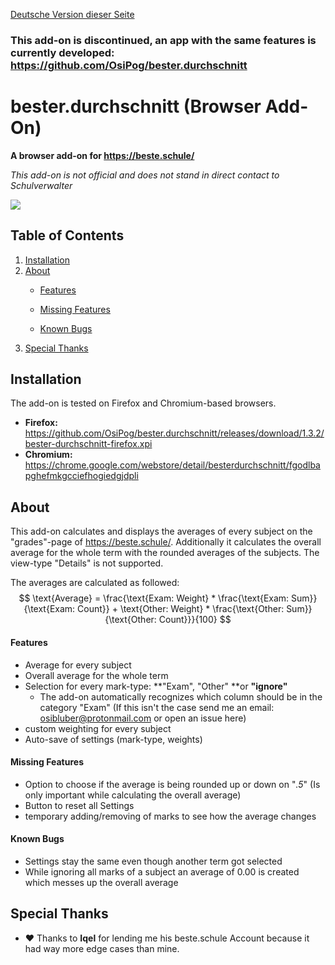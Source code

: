 [Deutsche Version dieser Seite](https://github.com/OsiPog/bester.durchschnitt-browser-addon/blob/master/README_DE.md)

### This add-on is discontinued, an app with the same features is currently developed: https://github.com/OsiPog/bester.durchschnitt



# bester.durchschnitt (Browser Add-On)

**A browser add-on for https://beste.schule/**

*This add-on is not official and does not stand in direct contact to Schulverwalter*

![](https://i.imgur.com/ddw5TrS.png)

## Table of Contents

1. [Installation](#Installation)
2. [About](#About)
   - [Features](#Features)
   
   - [Missing Features](#Missing-Features)
   
   - [Known Bugs](#Known-Bugs)
3. [Special Thanks](#Special-Thanks)

## Installation

The add-on is tested on Firefox and Chromium-based browsers.

- **Firefox:** https://github.com/OsiPog/bester.durchschnitt/releases/download/1.3.2/bester-durchschnitt-firefox.xpi
- **Chromium:** https://chrome.google.com/webstore/detail/besterdurchschnitt/fgodlbapghefmkgcciefhogiedgjdpli

## About

This add-on calculates and displays the averages of every subject on the "grades"-page of https://beste.schule/. Additionally it calculates the overall average for the whole term with the rounded averages of the subjects. The view-type "Details" is not supported.

The averages are calculated as followed:
$$ \text{Average} = \frac{\text{Exam: Weight} * \frac{\text{Exam: Sum}}{\text{Exam: Count}} + \text{Other: Weight} * \frac{\text{Other: Sum}}{\text{Other: Count}}}{100} $$


#### Features

- Average for every subject
- Overall average for the whole term
- Selection for every mark-type: **"Exam", "Other" **or **"ignore"**
  - The add-on automatically recognizes which column should be in the category "Exam" (If this isn't the case send me an email: osibluber@protonmail.com or open an issue here)
- custom weighting for every subject
- Auto-save of settings (mark-type, weights)



#### Missing Features

- Option to choose if the average is being rounded up or down on "*.5*" (Is only important while calculating the overall average)
- Button to reset all Settings
- temporary adding/removing of marks to see how the average changes



#### Known Bugs

- Settings stay the same even though another term got selected
- While ignoring all marks of a subject an average of 0.00 is created which messes up the overall average

## Special Thanks

- :heart: Thanks to **Iqel** for lending me his beste.schule Account because it had way more edge cases than mine.

